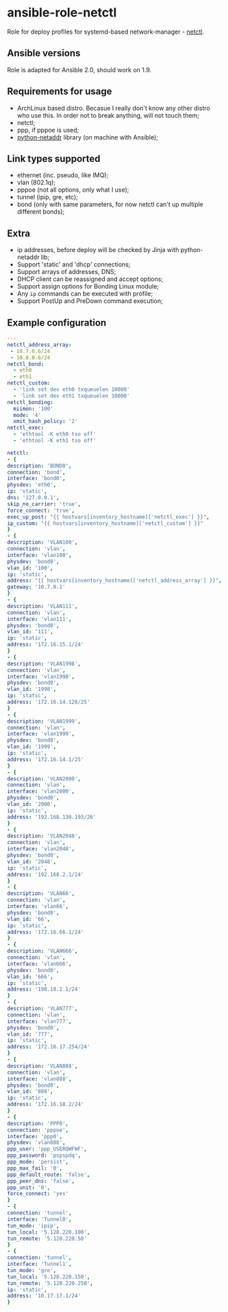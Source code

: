 ansible-role-netctl
======================

Role for deploy profiles for systemd-based network-manager - [netctl](//github.com/joukewitteveen/netctl).

Ansible versions
--------------------
Role is adapted for Ansible 2.0, should work on 1.9.

Requirements for usage
-----------------------------------

* ArchLinux based distro. Becasue I really don't know any other distro who use
this. In order not to break anything, will not touch them;
* netctl;
* ppp, if pppoe is used;
* [python-netaddr](//docs.ansible.com/ansible/playbooks_filters_ipaddr.html) library (on machine with Ansible);

Link types supported
-----------------------

* ethernet (inc. pseudo, like IMQ);
* vlan (802.1q);
* pppoe (not all options, only what I use);
* tunnel (ipip, gre, etc);
* bond (only with same parameters, for now netctl can't up multiple different bonds);

Extra
-----------

* ip addresses, before deploy will be checked by Jinja with python-netaddr lib;
* Support 'static' and 'dhcp' connections;
* Support arrays of addresses, DNS;
* DHCP client can be reassigned and accept options;
* Support assign options for Bonding Linux module;
* Any `ip` commands can be executed with profile;
* Support PostUp and PreDown command execution;

Example configuration
-------------------------

```yaml
---
netctl_address_array:
 - 10.7.0.6/24
 - 10.8.0.6/24
netctl_bond:
  - eth0
  - eth1
netctl_custom:
  - 'link set dev eth0 txqueuelen 10000'
  - 'link set dev eth1 txqueuelen 10000'
netctl_bonding:
  miimon: '100'
  mode: '4'
  xmit_hash_policy: '2'
netctl_exec:
  - 'ethtool -K eth0 tso off'
  - 'ethtool -K eth1 tso off'

netctl:
- {
description: 'BOND0',
connection: 'bond',
interface: 'bond0',
physdev: 'eth0',
ip: 'static',
dns: '127.0.0.1',
skip_no_carrier: 'true',
force_connect: 'true',
exec_up_post: "{{ hostvars[inventory_hostname]['netctl_exec'] }}",
ip_custom: "{{ hostvars[inventory_hostname]['netctl_custom'] }}"
}
- {
description: 'VLAN100',
connection: 'vlan',
interface: 'vlan100',
physdev: 'bond0',
vlan_id: '100',
ip: 'static',
address: "{{ hostvars[inventory_hostname]['netctl_address_array'] }}",
gateway: '10.7.0.1'
}
- {
description: 'VLAN111',
connection: 'vlan',
interface: 'vlan111',
physdev: 'bond0',
vlan_id: '111',
ip: 'static',
address: '172.16.15.1/24'
}
- {
description: 'VLAN1998',
connection: 'vlan',
interface: 'vlan1998',
physdev: 'bond0',
vlan_id: '1998',
ip: 'static',
address: '172.16.14.128/25'
}
- {
description: 'VLAN1999',
connection: 'vlan',
interface: 'vlan1999',
physdev: 'bond0',
vlan_id: '1999',
ip: 'static',
address: '172.16.14.1/25'
}
- {
description: 'VLAN2000',
connection: 'vlan',
interface: 'vlan2000',
physdev: 'bond0',
vlan_id: '2000',
ip: 'static',
address: '192.168.130.193/26'
}
- {
description: 'VLAN2048',
connection: 'vlan',
interface: 'vlan2048',
physdev: 'bond0',
vlan_id: '2048',
ip: 'static',
address: '192.168.2.1/24'
}
- {
description: 'VLAN66',
connection: 'vlan',
interface: 'vlan66',
physdev: 'bond0',
vlan_id: '66',
ip: 'static',
address: '172.16.66.1/24'
}
- {
description: 'VLAN666',
connection: 'vlan',
interface: 'vlan666',
physdev: 'bond0',
vlan_id: '666',
ip: 'static',
address: '198.18.2.1/24'
}
- {
description: 'VLAN777',
connection: 'vlan',
interface: 'vlan777',
physdev: 'bond0',
vlan_id: '777',
ip: 'static',
address: '172.16.17.254/24'
}
- {
description: 'VLAN888',
connection: 'vlan',
interface: 'vlan888',
physdev: 'bond0',
vlan_id: '888',
ip: 'static',
address: '172.16.18.2/24'
}
- {
description: 'PPP0',
connection: 'pppoe',
interface: 'ppp0',
physdev: 'vlan888',
ppp_user: 'ppp_USERQWFWF',
ppp_password: 'pspspdq',
ppp_mode: 'persist',
ppp_max_fail: '0',
ppp_default_route: 'false',
ppp_peer_dns: 'false',
ppp_unit: '0',
force_connect: 'yes'
}
- {
connection: 'tunnel',
interface: 'Tunnel0',
tun_mode: 'ipip',
tun_local: '5.128.220.100',
tun_remote: '5.128.220.50'
}
- {
connection: 'tunnel',
interface: 'Tunnel1',
tun_mode: 'gre',
tun_local: '5.128.220.150',
tun_remote: '5.128.220.250',
ip: 'static',
address: '10.17.17.1/24'
}
```
